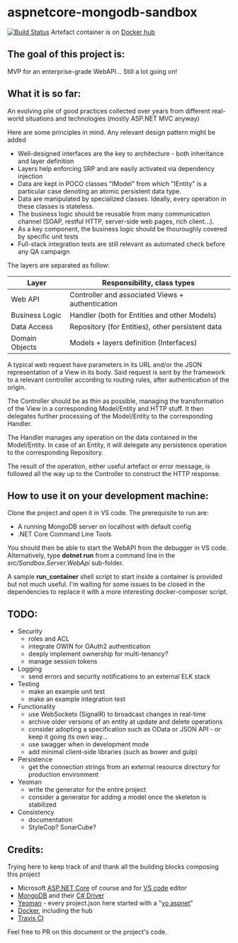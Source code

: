 # aspnetcore-mongodb-sandbox
[![Build Status](https://travis-ci.org/renaudcalmont/aspnetcore-mongodb-sandbox.svg?branch=master)](https://travis-ci.org/renaudcalmont/aspnetcore-mongodb-sandbox)
Artefact container is on [Docker hub](https://hub.docker.com/r/renaudcalmont/aspnetcore-mongodb-sandbox/)

## The goal of this project is:

MVP for an enterprise-grade WebAPI... Still a lot going on!

## What it is so far:

An evolving pile of good practices collected over years from different real-world situations and technologies (mostly ASP.NET MVC anyway)

Here are some principles in mind. Any relevant design pattern might be added
* Well-designed interfaces are the key to architecture - both inheritance and layer definition
* Layers help enforcing SRP and are easily activated via dependency injection
* Data are kept in POCO classes "IModel" from which "IEntity" is a particular case denoting an atomic persistent data type.
* Data are manipulated by specialized classes. Ideally, every operation in these classes is stateless.
* The business logic should be reusable from many communication channel (SOAP, restful HTTP, server-side web pages, rich client...).
* As a key component, the business logic should be thouroughly covered by specific unit tests
* Full-stack integration tests are still relevant as automated check before any QA campaign

The layers are separated as follow:

| Layer          | Responsibility, class types                      |
|----------------|--------------------------------------------------|
| Web API        | Controller and associated Views + authentication |
| Business Logic | Handler (both for Entities and other Models)     |
| Data Access    | Repository (for Entities), other persistent data |
| Domain Objects | Models + layers definition (Interfaces)          |

A typical web request have parameters in its URL and/or the JSON representation of a View in its body.
Said request is sent by the framework to a relevant controller according to routing rules, after authentication of the origin.

The Controller should be as thin as possible, managing the transformation of the View in a corresponding Model/Entity and HTTP stuff.
It then delegates further processing of the Model/Entity to the corresponding Handler.

The Handler manages any operation on the data contained in the Model/Entity. In case of an Entity, it will delegate any persistence operation to the corresponding Repository.

The result of the operation, either useful artefact or error message, is followed all the way up to the Controller to construct the HTTP response.

## How to use it on your development machine:

Clone the project and open it in VS code. The prerequisite to run are:
* A running MongoDB server on localhost with default config
* .NET Core Command Line Tools

You should then be able to start the WebAPI from the debugger in VS code. Alternatively, type __dotnet run__ from a command line in the _src/Sandbox.Server.WebApi_ sub-folder.

A sample __run_container__ shell script to start inside a container is provided but not much useful. I'm waiting for some issues to be closed in the dependencies to replace it with a more interesting docker-composer script.

## TODO:
* Security
    * roles and ACL
    * integrate OWIN for OAuth2 authentication
    * deeply implement ownership for multi-tenancy?
    * manage session tokens
* Logging
    * send errors and security notifications to an external ELK stack
* Testing
    * make an example unit test
    * make an example integration test
* Functionality
    * use WebSockets (SignalR) to broadcast changes in real-time
    * archive older versions of an entity at update and delete operations
    * consider adopting a specification such as OData or JSON API - or keep it going its own way...
    * use swagger when in development mode
    * add minimal client-side libraries (such as bower and gulp)
* Persistence
    * get the connection strings from an external resource directory for production environment
* Yeoman
    * write the generator for the entire project
    * consider a generator for adding a model once the skeleton is stabilized
* Consistency
    * documentation
    * StyleCop? SonarCube?


## Credits:
Trying here to keep track of and thank all the building blocks composing this project
* Microsoft [ASP.NET Core](http://www.asp.net/core) of course and for [VS code](https://code.visualstudio.com) editor
* [MongoDB](https://www.mongodb.com/) and their [C# Driver](https://docs.mongodb.com/ecosystem/drivers/csharp/)
* [Yeoman](http://yeoman.io/) - every project.json here started with a "[yo aspnet](https://www.npmjs.com/package/generator-aspnet)"
* [Docker](https://www.docker.com/), including the hub
* [Travis CI](https://travis-ci.org/)

Feel free to PR on this document or the project's code.